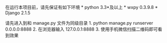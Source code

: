 

在运行本项目前，请先保证有如下环境
    * python 3.3*及以上
    * wxpy   0.3.9.8
    * Django 2.1.5


请先进入到和 manage.py 文件为同级目录
    1. python manage.py runserver 0.0.0.0:8888
    2. 在浏览器输入 127.0.0.1:8888
    3. 使用手机微信扫描二维码即可看到效果
